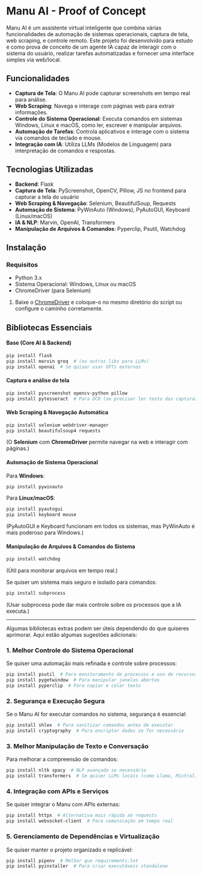 # Manu AI - Proof of Concept

Manu AI é um assistente virtual inteligente que combina várias funcionalidades de automação de sistemas operacionais, captura de tela, web scraping, e controle remoto. Este projeto foi desenvolvido para estudo e como prova de conceito de um agente IA capaz de interagir com o sistema do usuário, realizar tarefas automatizadas e fornecer uma interface simples via web/local.

## Funcionalidades

- **Captura de Tela**: O Manu AI pode capturar screenshots em tempo real para análise.
- **Web Scraping**: Navega e interage com páginas web para extrair informações.
- **Controle do Sistema Operacional**: Executa comandos em sistemas Windows, Linux e macOS, como ler, escrever e manipular arquivos.
- **Automação de Tarefas**: Controla aplicativos e interage com o sistema via comandos de teclado e mouse.
- **Integração com IA**: Utiliza LLMs (Modelos de Linguagem) para interpretação de comandos e respostas.

## Tecnologias Utilizadas

- **Backend**: Flask
- **Captura de Tela**: PyScreenshot, OpenCV, Pillow, JS no frontend para capturar a tela do usuário
- **Web Scraping & Navegação**: Selenium, BeautifulSoup, Requests
- **Automação de Sistema**: PyWinAuto (Windows), PyAutoGUI, Keyboard (Linux/macOS)
- **IA & NLP**: Marvin, OpenAI, Transformers
- **Manipulação de Arquivos & Comandos**: Pyperclip, Psutil, Watchdog

## Instalação

### Requisitos

- Python 3.x
- Sistema Operacional: Windows, Linux ou macOS
- ChromeDriver (para Selenium)

1. Baixe o [ChromeDriver](https://sites.google.com/a/chromium.org/chromedriver/) e coloque-o no mesmo diretório do script ou configure o caminho corretamente.

## Bibliotecas Essenciais  

#### **Base (Core AI & Backend)**  
```sh
pip install flask
pip install marvin groq  # (ou outras libs para LLMs)
pip install openai  # Se quiser usar GPTs externos
```

#### **Captura e análise de tela**  
```sh
pip install pyscreenshot opencv-python pillow
pip install pytesseract  # Para OCR (se precisar ler texto das capturas)
```

#### **Web Scraping & Navegação Automática**  
```sh
pip install selenium webdriver-manager
pip install beautifulsoup4 requests
```
(O **Selenium** com **ChromeDriver** permite navegar na web e interagir com páginas.)

#### **Automação de Sistema Operacional**  
Para **Windows**:  
```sh
pip install pywinauto
```
Para **Linux/macOS**:  
```sh
pip install pyautogui
pip install keyboard mouse
```
(PyAutoGUI e Keyboard funcionam em todos os sistemas, mas PyWinAuto é mais poderoso para Windows.)  

#### **Manipulação de Arquivos & Comandos do Sistema**  
```sh
pip install watchdog
```
(Útil para monitorar arquivos em tempo real.)  

Se quiser um sistema mais seguro e isolado para comandos:  
```sh
pip install subprocess
```
(Usar subprocess pode dar mais controle sobre os processos que a IA executa.)  

---

Algumas bibliotecas extras podem ser úteis dependendo do que quiseres aprimorar. Aqui estão algumas sugestões adicionais:  

### **1. Melhor Controle do Sistema Operacional**  
Se quiser uma automação mais refinada e controle sobre processos:  
```sh
pip install psutil  # Para monitoramento de processos e uso de recursos
pip install pygetwindow  # Para manipular janelas abertas
pip install pyperclip  # Para copiar e colar texto
```

### **2. Segurança e Execução Segura**  
Se o Manu AI for executar comandos no sistema, segurança é essencial:  
```sh
pip install shlex  # Para sanitizar comandos antes de executar
pip install cryptography  # Para encriptar dados se for necessário
```

### **3. Melhor Manipulação de Texto e Conversação**  
Para melhorar a compreensão de comandos:  
```sh
pip install nltk spacy  # NLP avançado se necessário
pip install transformers  # Se quiser LLMs locais (como Llama, Mistral)
```

### **4. Integração com APIs e Serviços**  
Se quiser integrar o Manu com APIs externas:  
```sh
pip install httpx  # Alternativa mais rápida ao requests
pip install websocket-client  # Para comunicação em tempo real
```

### **5. Gerenciamento de Dependências e Virtualização**  
Se quiser manter o projeto organizado e replicável:  
```sh
pip install pipenv  # Melhor que requirements.txt
pip install pyinstaller  # Para criar executáveis standalone
```
